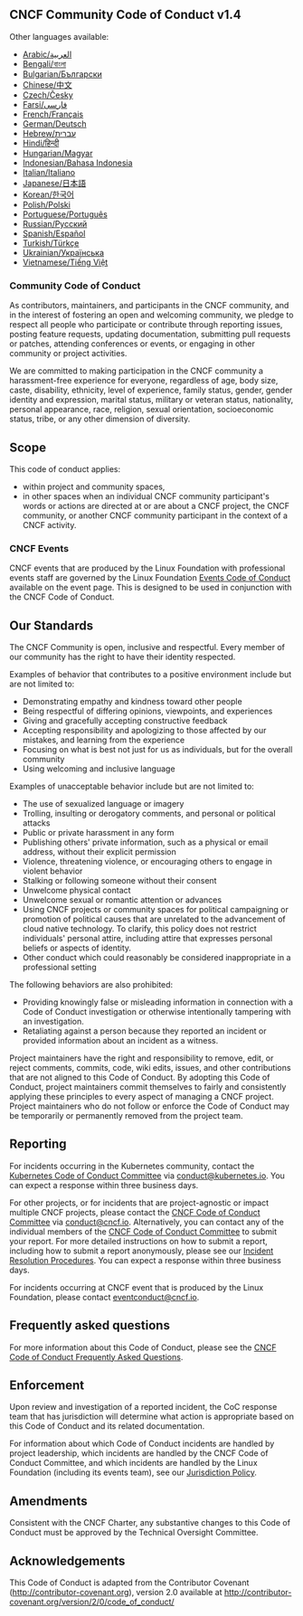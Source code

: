 ## CNCF Community Code of Conduct v1.4

Other languages available:
- [Arabic/العربية](https://github.com/cncf/foundation/blob/main/code-of-conduct-languages/ar.md)
- [Bengali/বাংলা](https://github.com/cncf/foundation/blob/main/code-of-conduct-languages/bn.md)
- [Bulgarian/Български](https://github.com/cncf/foundation/blob/main/code-of-conduct-languages/bg.md)
- [Chinese/中文](https://github.com/cncf/foundation/blob/main/code-of-conduct-languages/zh.md)
- [Czech/Česky](https://github.com/cncf/foundation/blob/main/code-of-conduct-languages/cs.md)
- [Farsi/فارسی](https://github.com/cncf/foundation/blob/main/code-of-conduct-languages/fa.md)
- [French/Français](https://github.com/cncf/foundation/blob/main/code-of-conduct-languages/fr.md)
- [German/Deutsch](https://github.com/cncf/foundation/blob/main/code-of-conduct-languages/de.md)
- [Hebrew/עברית](https://github.com/cncf/foundation/blob/main/code-of-conduct-languages/he.md)
- [Hindi/हिन्दी](https://github.com/cncf/foundation/blob/main/code-of-conduct-languages/hi.md)
- [Hungarian/Magyar](https://github.com/cncf/foundation/blob/main/code-of-conduct-languages/hu.md)
- [Indonesian/Bahasa Indonesia](https://github.com/cncf/foundation/blob/main/code-of-conduct-languages/id.md)
- [Italian/Italiano](https://github.com/cncf/foundation/blob/main/code-of-conduct-languages/it.md)
- [Japanese/日本語](https://github.com/cncf/foundation/blob/main/code-of-conduct-languages/ja.md)
- [Korean/한국어](https://github.com/cncf/foundation/blob/main/code-of-conduct-languages/ko.md)
- [Polish/Polski](https://github.com/cncf/foundation/blob/main/code-of-conduct-languages/pl.md)
- [Portuguese/Português](https://github.com/cncf/foundation/blob/main/code-of-conduct-languages/pt.md)
- [Russian/Русский](https://github.com/cncf/foundation/blob/main/code-of-conduct-languages/ru.md)
- [Spanish/Español](https://github.com/cncf/foundation/blob/main/code-of-conduct-languages/es.md)
- [Turkish/Türkçe](https://github.com/cncf/foundation/blob/main/code-of-conduct-languages/tr.md)
- [Ukrainian/Українська](https://github.com/cncf/foundation/blob/main/code-of-conduct-languages/uk.md)
- [Vietnamese/Tiếng Việt](https://github.com/cncf/foundation/blob/main/code-of-conduct-languages/vi.md)

### Community Code of Conduct

As contributors, maintainers, and participants in the CNCF community, and in the interest of fostering
an open and welcoming community, we pledge to respect all people who participate or contribute
through reporting issues, posting feature requests, updating documentation,
submitting pull requests or patches, attending conferences or events, or engaging in other community or project activities.

We are committed to making participation in the CNCF community a harassment-free experience for everyone, regardless of age, body size, caste, disability, ethnicity, level of experience, family status, gender, gender identity and expression, marital status, military or veteran status, nationality, personal appearance, race, religion, sexual orientation, socioeconomic status, tribe, or any other dimension of diversity.

## Scope

This code of conduct applies:
* within project and community spaces,
* in other spaces when an individual CNCF community participant's words or actions are directed at or are about a CNCF project, the CNCF community, or another CNCF community participant in the context of a CNCF activity.

### CNCF Events

CNCF events that are produced by the Linux Foundation with professional events staff are governed by the Linux Foundation [Events Code of Conduct](https://events.linuxfoundation.org/code-of-conduct/) available on the event page. This is designed to be used in conjunction with the CNCF Code of Conduct.

## Our Standards

The CNCF Community is open, inclusive and respectful. Every member of our community has the right to have their identity respected.

Examples of behavior that contributes to a positive environment include but are not limited to:

* Demonstrating empathy and kindness toward other people
* Being respectful of differing opinions, viewpoints, and experiences
* Giving and gracefully accepting constructive feedback
* Accepting responsibility and apologizing to those affected by our mistakes,
  and learning from the experience
* Focusing on what is best not just for us as individuals, but for the
  overall community
* Using welcoming and inclusive language


Examples of unacceptable behavior include but are not limited to:

* The use of sexualized language or imagery
* Trolling, insulting or derogatory comments, and personal or political attacks
* Public or private harassment in any form
* Publishing others' private information, such as a physical or email
  address, without their explicit permission
* Violence, threatening violence, or encouraging others to engage in violent behavior
* Stalking or following someone without their consent
* Unwelcome physical contact
* Unwelcome sexual or romantic attention or advances
* Using CNCF projects or community spaces for political campaigning or promotion of political causes 
  that are unrelated to the advancement of cloud native technology. To clarify, this policy does not restrict individuals' personal attire, including attire that expresses personal beliefs or aspects of identity.
* Other conduct which could reasonably be considered inappropriate in a
  professional setting

The following behaviors are also prohibited:
* Providing knowingly false or misleading information in connection with a Code of Conduct investigation or otherwise intentionally tampering with an investigation.
* Retaliating against a person because they reported an incident or provided information about an incident as a witness.

Project maintainers have the right and responsibility to remove, edit, or reject comments, commits, code, wiki edits, issues, and other contributions that are not aligned to this Code of Conduct.
By adopting this Code of Conduct, project maintainers commit themselves to fairly and consistently applying these principles to every aspect
of managing a CNCF project.
Project maintainers who do not follow or enforce the Code of Conduct may be temporarily or permanently removed from the project team.

## Reporting

For incidents occurring in the Kubernetes community, contact the [Kubernetes Code of Conduct Committee](https://git.k8s.io/community/committee-code-of-conduct) via <conduct@kubernetes.io>. You can expect a response within three business days.

For other projects, or for incidents that are project-agnostic or impact multiple CNCF projects, please contact the [CNCF Code of Conduct Committee](https://www.cncf.io/conduct/committee/) via <conduct@cncf.io>.  Alternatively, you can contact any of the individual members of the [CNCF Code of Conduct Committee](https://www.cncf.io/conduct/committee/) to submit your report. For more detailed instructions on how to submit a report, including how to submit a report anonymously, please see our [Incident Resolution Procedures](https://github.com/cncf/foundation/blob/main/code-of-conduct/coc-incident-resolution-procedures.md). You can expect a response within three business days.

For incidents occurring at CNCF event that is produced by the Linux Foundation, please contact <eventconduct@cncf.io>.

## Frequently asked questions
For more information about this Code of Conduct, please see the [CNCF Code of Conduct Frequently Asked Questions](https://www.cncf.io/conduct/faq/).

## Enforcement

Upon review and investigation of a reported incident, the CoC response team that has jurisdiction will determine what action is appropriate based on this Code of Conduct and its related documentation.

For information about which Code of Conduct incidents are handled by project leadership, which incidents are handled by the CNCF Code of Conduct Committee, and which incidents are handled by the Linux Foundation (including its events team), see our [Jurisdiction Policy](https://github.com/cncf/foundation/blob/main/code-of-conduct/coc-committee-jurisdiction-policy.md).

## Amendments

Consistent with the CNCF Charter, any substantive changes to this Code of Conduct must be approved by the Technical Oversight Committee.

## Acknowledgements

This Code of Conduct is adapted from the Contributor Covenant
(http://contributor-covenant.org), version 2.0 available at
http://contributor-covenant.org/version/2/0/code_of_conduct/
